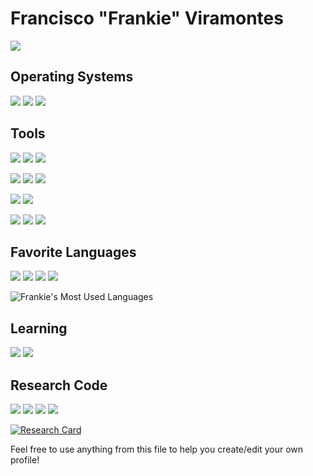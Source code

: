 # Francisco "Frankie" Viramontes

[![](https://komarev.com/ghpvc/?username=Fviramotnes8&color=brightgreen)](https://github.com/Fviramontes8)

<!---
![Frankie's GitHub stats](https://github-readme-stats.vercel.app/api?username=fviramontes8&show_icons=true&theme=dark&hide=issues)
--->

## Operating Systems
[![](https://img.shields.io/badge/-Ubuntu-informational?style=flat&logo=ubuntu&logoColor=white&color=E95420)](https://ubuntu.com/)
[![](https://img.shields.io/badge/-KaliLinux-informational?style=flat&logo=kalilinux&logoColor=white&color=557C94)](https://www.kali.org/)
[![](https://img.shields.io/badge/-PopOS-informational?style=flat&logo=popos&logoColor=white&color=48B9C7)](https://pop.system76.com/)

## Tools
[![](https://img.shields.io/badge/-Bash-informational?style=flat&logo=gnubash&logoColor=white&color=4EAA25)](https://www.gnu.org/software/bash/)
[![](https://img.shields.io/badge/-Vim-informational?style=flat&logo=vim&logoColor=white&color=019733)](https://www.vim.org/)
[![](https://img.shields.io/badge/-Docker-informational?style=flat&logo=docker&logoColor=white&color=2496ED)](https://www.docker.com/)

[![](https://img.shields.io/badge/-Git-informational?style=flat&logo=git&logoColor=white&color=F05032)](https://git-scm.com)
[![](https://img.shields.io/badge/-Github-informational?style=flat&logo=github&logoColor=white&color=181717)](https://github.com)
[![](https://img.shields.io/badge/-Gitlab-informational?style=flat&logo=gitlab&logoColor=white&color=FCA121)](https://about.gitlab.com)

[![](https://img.shields.io/badge/-LaTeX-informational?style=flat&logo=latex&logoColor=white&color=008080)](https://www.latex-project.org/)
[![](https://img.shields.io/badge/Markdown-000000?style=plastic&logo=markdown&logoColor=white)](https://daringfireball.net/projects/markdown/)


[![](https://img.shields.io/badge/-AWSSageMaker-informational?style=flat&logo=amazonaws&logoColor=white&color=232F3E)](https://aws.amazon.com/sagemaker/)
[![](https://img.shields.io/badge/-AWSS3-informational?style=flat&logo=amazons3&logoColor=white&color=569A31)](https://aws.amazon.com/s3/)
[![](https://img.shields.io/badge/-AWSECR-informational?style=flat&logo=amazonaws&logoColor=white&color=232F3E)](https://aws.amazon.com/ecr/)

## Favorite Languages
[![](https://img.shields.io/badge/-Python-informational?style=flat&logo=python&logoColor=3776AB&color=white)](https://www.python.org/)
[![](https://img.shields.io/badge/-C++-informational?style=flat&logo=c%2B%2B&logoColor=00599C&color=white)](https://isocpp.org/)
[![](https://img.shields.io/badge/-C-informational?style=flat&logo=c&logoColor=white&color=A8B9CC)](https://www.open-std.org/jtc1/sc22/wg14/)
[![](https://img.shields.io/badge/-Make-informational?style=flat&logo=gnu&logoColor=white&color=A42E2B)](https://www.gnu.org/software/make/)

<!---dark, radical, merko, gruvbox, tokyonight, onedark, cobalt, synthwave, highcontrast, dracula--->
<!---![Frankie's Most Used Languages](https://github-readme-stats.vercel.app/api/top-langs/?username=fviramontes8&count_private=true&layout=compact&theme=dark&langs_count=5)--->
![Frankie's Most Used Languages](https://github-readme-stats.vercel.app/api/top-langs/?username=fviramontes8&count_private=true&layout=compact&theme=gruvbox&langs_count=6)

## Learning
[![](https://img.shields.io/badge/-Rust-informational?style=flat&logo=rust&logoColor=black&color=white)](https://www.rust-lang.org/)
[![](https://img.shields.io/badge/-CMake-informational?style=flat&logo=cmake&logoColor=white&color=064F8C)](https://cmake.org/)

## Research Code
![](https://img.shields.io/badge/-Numpy-informational?style=flat&logo=numpy&logoColor=white&color=013243)
[![](https://img.shields.io/badge/-Python-informational?style=flat&logo=python&logoColor=3776AB&color=FFFFFF)](https://www.python.org/)
[![](https://img.shields.io/badge/-PyTorch-informational?style=flat&logo=pytorch&logoColor=EE4C2C&color=262626)](https://pytorch.org/)
![](https://img.shields.io/badge/-Scikitlearn-informational?style=flat&logo=scikitlearn&logoColor=white&color=F7931E)

[![Research Card](https://github-readme-stats.vercel.app/api/pin/?username=Fviramontes8&repo=lamp&theme=dark)](https://github.com/Fviramontes8/lamp)
<!---
### Data collection with raspberry pis
![Created Badge](https://badges.pufler.dev/created/Fviramontes8/PiPcapCollector)
![Updated Badge](https://badges.pufler.dev/updated/Fviramontes8/PiPcapCollector)

![](https://img.shields.io/badge/-C++-informational?style=flat&logo=c%2B%2B&logoColor=white&color=00599C)
![](https://img.shields.io/badge/-PostgreSQL-informational?style=flat&logo=postgresql&logoColor=white&color=4169E1)
[![](https://img.shields.io/badge/-Libtins-informational?style=flat&logoColor=white&color=blueviolet)](https://github.com/mfontanini/libtins)

[![Research Card](https://github-readme-stats.vercel.app/api/pin/?username=Fviramontes8&repo=PiPcapCollector&theme=dark)](https://github.com/Fviramontes8/PiPcapCollector)

### Data processing with ML regression algorithms
![Created Badge](https://badges.pufler.dev/created/Fviramontes8/wifi_capture_prediction)
![Updated Badge](https://badges.pufler.dev/updated/Fviramontes8/wifi_capture_prediction)

![](https://img.shields.io/badge/-Python-informational?style=flat&logo=python&logoColor=white&color=3776AB)
![](https://img.shields.io/badge/-Scikitlearn-informational?style=flat&logo=scikitlearn&logoColor=white&color=F7931E)
![](https://img.shields.io/badge/-PyTorch-informational?style=flat&logo=pytorch&logoColor=white&color=EE4C2C)
![](https://img.shields.io/badge/-Numpy-informational?style=flat&logo=numpy&logoColor=white&color=013243)

[![Research Card](https://github-readme-stats.vercel.app/api/pin/?username=Fviramontes8&repo=wifi_capture_prediction&theme=dark)](https://github.com/Fviramontes8/wifi_capture_prediction)
--->

Feel free to use anything from this file to help you create/edit your own profile!
